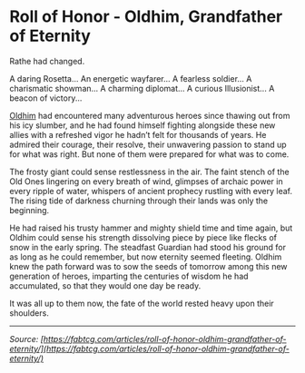 # Roll of Honor - Oldhim, Grandfather of Eternity

Rathe had changed.

A daring Rosetta... An energetic wayfarer... A fearless soldier... A charismatic showman... A charming diplomat... A curious Illusionist... A beacon of victory...

[Oldhim](../../heroes-of-rathe/oldhim-about.md#oldhim-grandfather-of-eternity) had encountered many adventurous heroes since thawing out from his icy slumber, and he had found himself fighting alongside these new allies with a refreshed vigor he hadn’t felt for thousands of years. He admired their courage, their resolve, their unwavering passion to stand up for what was right. But none of them were prepared for what was to come.

The frosty giant could sense restlessness in the air. The faint stench of the Old Ones lingering on every breath of wind, glimpses of archaic power in every ripple of water, whispers of ancient prophecy rustling with every leaf. The rising tide of darkness churning through their lands was only the beginning.

He had raised his trusty hammer and mighty shield time and time again, but Oldhim could sense his strength dissolving piece by piece like flecks of snow in the early spring. The steadfast Guardian had stood his ground for as long as he could remember, but now eternity seemed fleeting. Oldhim knew the path forward was to sow the seeds of tomorrow among this new generation of heroes, imparting the centuries of wisdom he had accumulated, so that they would one day be ready.

It was all up to them now, the fate of the world rested heavy upon their shoulders.

---

_Source: [https://fabtcg.com/articles/roll-of-honor-oldhim-grandfather-of-eternity/](https://fabtcg.com/articles/roll-of-honor-oldhim-grandfather-of-eternity/)_
